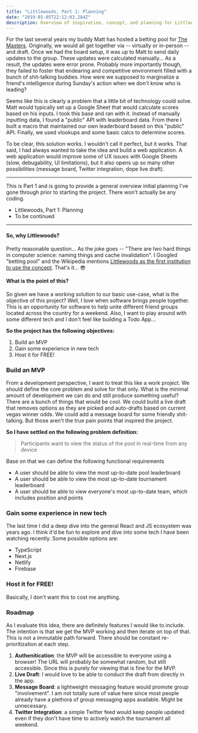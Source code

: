 ```yaml
---
title: "Littlewoods, Part 1: Planning"
date: "2019-01-05T22:12:03.284Z"
description: Overview of inspiration, concept, and planning for Littlewoods, our home for degenerate friends to gamble.
---
```


For the last several years my buddy Matt has hosted a betting pool for [The Masters](https://www.masters.com). Originally, we would all get together via -- virtually or in-person -- and draft. Once we had the board setup, it was up to Matt to send daily updates to the group. These updates were calculated manually... As a result, the updates were error prone. Probably more importantly though, they failed to foster that endearing and competitive environment filled with a bunch of shit-talking buddies. How were we supposed to marginalize a friend's intelligence during Sunday's action when we don't know who is leading? 

Seems like this is clearly a problem that a little bit of technology could solve. Matt would typically set up a Google Sheet that would calculate scores based on his inputs. I took this base and ran with it. Instead of manually inputting data, I found a "public" API with leaderboard data. From there I built a macro that maintained our own leaderboard based on this "public" API. Finally, we used vlookups and some basic calcs to determine scores. 

To be clear, this solution works. I wouldn't call it perfect, but it works. That said, I had always wanted to take the idea and build a web application. A web application would improve some of UX issues with Google Sheets (slow, debugability, UI limitations), but it also opens up so many other possibilities (message board, Twitter integration, dope live draft).

---

This is Part 1 and is going to provide a general overview initial planning I've gone through prior to starting the project. There won't actually be any coding. 

- Littlewoods, Part 1: Planning
- To be continued

---

#### So, why Littlewoods?

Pretty reasonable question... As the joke goes -- "There are two hard things in computer science: naming things and cache invalidation". I Googled "betting pool" and the Wikipedia mentions [Littlewoods as the first institution to use the concept](https://en.wikipedia.org/wiki/Betting_pool#History). That's it... 😎

#### What is the point of this?

So given we have a working solution to our basic use-case, what is the objective of this project? Well, I love when software brings people together. This is an opportunity for software to help unite different friend groups located across the country for a weekend. Also, I want to play around with some different tech and I don't feel like building a Todo App...

**So the project has the following objectives:**

1. Build an MVP
2. Gain some experience in new tech
3. Host it for FREE!

### Build an MVP

From a development perspective, I want to treat this like a work project. We should define the core problem and solve for that only. What is the minimal amount of development we can do and still produce something useful? There are a bunch of things that would be cool. We could build a live draft that removes options as they are picked and auto-drafts based on current vegas winner odds. We could add a message board for some friendly shit-talking. But those aren't the true pain points that inspired the project. 

**So I have settled on the following problem definition:**

> Participants want to view the status of the pool in real-time from any device

Base on that we can define the following functional requirements

- A user should be able to view the most up-to-date pool leaderboard
- A user should be able to view the most up-to-date tournament leaderboard
- A user should be able to view everyone's most up-to-date team, which includes position and points

### Gain some experience in new tech

The last time I did a deep dive into the general React and JS ecosystem was years ago. I think it'd be fun to explore and dive into some tech I have been watching recently. Some possible options are:

- TypeScript
- Next.js
- Netlify
- Firebase

### Host it for FREE!

Basically, I don't want this to cost me anything. 

### Roadmap

As I evaluate this idea, there are definitely features I would like to include. The intention is that we get the MVP working and then iterate on top of that. This is not a immutable path forward. There should be constant re-prioritization at each step.

1. **Authenitication**: the MVP will be accessible to everyone using a browser! The URL will probably be somewhat random, but still accessible. Since this is purely for viewing that is fine for the MVP.
2. **Live Draft**: I would love to be able to conduct the draft from directly in the app.
3. **Message Board**: a lightweight messaging feature would promote group "involvement". I am not totally sure of value here since most people already have a plethora of group messaging apps available. Might be unnecessary.
4. **Twitter Integration**: a simple Twitter feed would keep people updated even if they don't have time to actively watch the tournament all weekend.